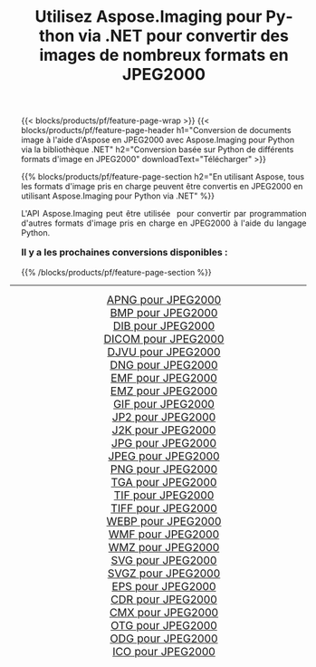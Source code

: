 ﻿---
title: Utilisez Aspose.Imaging pour Python via .NET pour convertir des images de nombreux formats en JPEG2000 
weight: 3920
url: /fr/python-net/conversion/to/jpeg2000/ 
lang: fr
langdirlevel: 2
locales: zh-hans,ja,it,ru,de,es,fr,nl,id,lt,pl,pt,vi,tr,ko,zh-hant,ar,hi,th,sv,cs,uk,he
description: Vous pouvez utiliser Aspose.Imaging pour Python via la bibliothèque .NET pour convertir une variété de formats en JPEG2000
---

{{< blocks/products/pf/feature-page-wrap >}}
{{< blocks/products/pf/feature-page-header h1="Conversion de documents image à l'aide d'Aspose en JPEG2000 avec Aspose.Imaging pour Python via la bibliothèque .NET" h2="Conversion basée sur Python de différents formats d'image en JPEG2000" downloadText="Télécharger" >}}


{{% blocks/products/pf/feature-page-section  h2="En utilisant Aspose, tous les formats d'image pris en charge peuvent être convertis en JPEG2000 en utilisant Aspose.Imaging pour Python via .NET" %}}
<p align=justify>L'API Aspose.Imaging peut être utilisée  pour convertir par programmation d'autres formats d'image pris en charge en JPEG2000 à l'aide du langage Python.</p>
<h3 style="margin-top:16px;">
Il y a les prochaines conversions disponibles :
</h3>
{{% /blocks/products/pf/feature-page-section %}}
<div class="container-fluid productfamilypage bg-gray">
    <div class="convertypes bg-gray agp-content section">
        <div class="container">
		<hr style="margin-left:-20px;"/>
		<div class="row other-converters" style="gap: 10px;font-size: 19px;text-align:center;">
		    <div class='col-md-3 other-converter remove-lp remove-rp'><a href="/imaging/fr/python-net/conversion/apng-to-jpeg2000/" style="padding:15px;">APNG pour JPEG2000</a></div>
<div class='col-md-3 other-converter remove-lp remove-rp'><a href="/imaging/fr/python-net/conversion/bmp-to-jpeg2000/" style="padding:15px;">BMP pour JPEG2000</a></div>
<div class='col-md-3 other-converter remove-lp remove-rp'><a href="/imaging/fr/python-net/conversion/dib-to-jpeg2000/" style="padding:15px;">DIB pour JPEG2000</a></div>
<div class='col-md-3 other-converter remove-lp remove-rp'><a href="/imaging/fr/python-net/conversion/dicom-to-jpeg2000/" style="padding:15px;">DICOM pour JPEG2000</a></div>
<div class='col-md-3 other-converter remove-lp remove-rp'><a href="/imaging/fr/python-net/conversion/djvu-to-jpeg2000/" style="padding:15px;">DJVU pour JPEG2000</a></div>
<div class='col-md-3 other-converter remove-lp remove-rp'><a href="/imaging/fr/python-net/conversion/dng-to-jpeg2000/" style="padding:15px;">DNG pour JPEG2000</a></div>
<div class='col-md-3 other-converter remove-lp remove-rp'><a href="/imaging/fr/python-net/conversion/emf-to-jpeg2000/" style="padding:15px;">EMF pour JPEG2000</a></div>
<div class='col-md-3 other-converter remove-lp remove-rp'><a href="/imaging/fr/python-net/conversion/emz-to-jpeg2000/" style="padding:15px;">EMZ pour JPEG2000</a></div>
<div class='col-md-3 other-converter remove-lp remove-rp'><a href="/imaging/fr/python-net/conversion/gif-to-jpeg2000/" style="padding:15px;">GIF pour JPEG2000</a></div>
<div class='col-md-3 other-converter remove-lp remove-rp'><a href="/imaging/fr/python-net/conversion/jp2-to-jpeg2000/" style="padding:15px;">JP2 pour JPEG2000</a></div>
<div class='col-md-3 other-converter remove-lp remove-rp'><a href="/imaging/fr/python-net/conversion/j2k-to-jpeg2000/" style="padding:15px;">J2K pour JPEG2000</a></div>
<div class='col-md-3 other-converter remove-lp remove-rp'><a href="/imaging/fr/python-net/conversion/jpg-to-jpeg2000/" style="padding:15px;">JPG pour JPEG2000</a></div>
<div class='col-md-3 other-converter remove-lp remove-rp'><a href="/imaging/fr/python-net/conversion/jpeg-to-jpeg2000/" style="padding:15px;">JPEG pour JPEG2000</a></div>
<div class='col-md-3 other-converter remove-lp remove-rp'><a href="/imaging/fr/python-net/conversion/png-to-jpeg2000/" style="padding:15px;">PNG pour JPEG2000</a></div>
<div class='col-md-3 other-converter remove-lp remove-rp'><a href="/imaging/fr/python-net/conversion/tga-to-jpeg2000/" style="padding:15px;">TGA pour JPEG2000</a></div>
<div class='col-md-3 other-converter remove-lp remove-rp'><a href="/imaging/fr/python-net/conversion/tif-to-jpeg2000/" style="padding:15px;">TIF pour JPEG2000</a></div>
<div class='col-md-3 other-converter remove-lp remove-rp'><a href="/imaging/fr/python-net/conversion/tiff-to-jpeg2000/" style="padding:15px;">TIFF pour JPEG2000</a></div>
<div class='col-md-3 other-converter remove-lp remove-rp'><a href="/imaging/fr/python-net/conversion/webp-to-jpeg2000/" style="padding:15px;">WEBP pour JPEG2000</a></div>
<div class='col-md-3 other-converter remove-lp remove-rp'><a href="/imaging/fr/python-net/conversion/wmf-to-jpeg2000/" style="padding:15px;">WMF pour JPEG2000</a></div>
<div class='col-md-3 other-converter remove-lp remove-rp'><a href="/imaging/fr/python-net/conversion/wmz-to-jpeg2000/" style="padding:15px;">WMZ pour JPEG2000</a></div>
<div class='col-md-3 other-converter remove-lp remove-rp'><a href="/imaging/fr/python-net/conversion/svg-to-jpeg2000/" style="padding:15px;">SVG pour JPEG2000</a></div>
<div class='col-md-3 other-converter remove-lp remove-rp'><a href="/imaging/fr/python-net/conversion/svgz-to-jpeg2000/" style="padding:15px;">SVGZ pour JPEG2000</a></div>
<div class='col-md-3 other-converter remove-lp remove-rp'><a href="/imaging/fr/python-net/conversion/eps-to-jpeg2000/" style="padding:15px;">EPS pour JPEG2000</a></div>
<div class='col-md-3 other-converter remove-lp remove-rp'><a href="/imaging/fr/python-net/conversion/cdr-to-jpeg2000/" style="padding:15px;">CDR pour JPEG2000</a></div>
<div class='col-md-3 other-converter remove-lp remove-rp'><a href="/imaging/fr/python-net/conversion/cmx-to-jpeg2000/" style="padding:15px;">CMX pour JPEG2000</a></div>
<div class='col-md-3 other-converter remove-lp remove-rp'><a href="/imaging/fr/python-net/conversion/otg-to-jpeg2000/" style="padding:15px;">OTG pour JPEG2000</a></div>
<div class='col-md-3 other-converter remove-lp remove-rp'><a href="/imaging/fr/python-net/conversion/odg-to-jpeg2000/" style="padding:15px;">ODG pour JPEG2000</a></div>
<div class='col-md-3 other-converter remove-lp remove-rp'><a href="/imaging/fr/python-net/conversion/ico-to-jpeg2000/" style="padding:15px;">ICO pour JPEG2000</a></div>
                </div>
        </div>
    </div>
</div>
<br/>

